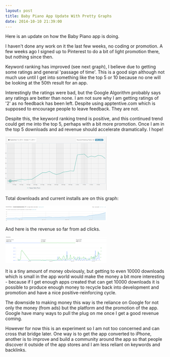 ```yaml
---
layout: post
title: Baby Piano App Update With Pretty Graphs
date: 2014-10-10 21:39:00
---
```


Here is an update on how the Baby Piano app is doing.

I haven't done any work on it the last few weeks, no coding or promotion. A few weeks ago I signed up to Pinterest to do a bit of light promotion there, but nothing since then.

Keyword ranking has improved (see next graph), I believe due to getting some ratings and general 'passage of time'. This is a good sign although not much use until I get into something like the top 5 or 10 because no one will be looking at the 50th result for an app.

Interestingly the ratings were bad, but the Google Algorithm probably says any ratings are better than none. I am not sure why I am getting ratings of '2' as no feedback has been left. Despite using apptentive.com which is supposed to encourage people to leave feedback. They are not.

Despite this, the  keyword ranking trend is positive, and this continued trend could get me into the top 5, perhaps with a bit more promotion. Once I am in the top 5 downloads and ad revenue should accelerate dramatically. I hope!

[![Foo](/images/posts/2014-10-10/sensortower_tn.png)](/images/posts/2014-10-10/sensortower_full.png)

Total downloads and current installs are on this graph:

[![Foo](/images/posts/2014-10-10/currentinstalls_tn.png)](/images/posts/2014-10-10/currentinstalls_full.png)

And here is the revenue so far from ad clicks.

[![Foo](/images/posts/2014-10-10/rev_tn.png)](/images/posts/2014-10-10/rev_full.png)

It is a tiny amount of money obviously, but getting to even 10000 downloads which is small in the app world would make the money a bit more interesting - because if I get enough apps created that can get 10000 downloads it is possible to produce enough money to recycle back into development and promotion and have a nice positive-reinforcing cycle.

The downside to making money this way is the reliance on Google for not only the money (from ads) but the platform and the promotion of the app. Google have many ways to pull the plug on me once I get a good revenue coming.

However for now this is an experiment so I am not too concerned and can cross that bridge later. One way is to get the app converted to iPhone, another is to improve and build a community around the app so that people discover it outside of the app stores and I am less reliant on keywords and backlinks.
